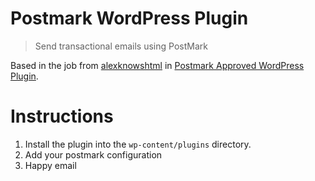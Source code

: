 # Postmark WordPress Plugin

> Send transactional emails using PostMark

Based in the job from [alexknowshtml](https://github.com/alexknowshtml) in [Postmark Approved WordPress Plugin](https://github.com/alexknowshtml/postmark-approved-wordpress-plugin).

# Instructions

1. Install the plugin into the `wp-content/plugins` directory.
2. Add your postmark configuration
3. Happy email

